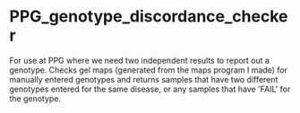 # PPG_genotype_discordance_checker
For use at PPG where we need two independent results to report out a genotype. Checks gel maps (generated from the maps program I made)
for manually entered genotypes and returns samples that have two different genotypes entered for the same disease, or any samples that
have 'FAIL' for the genotype.
